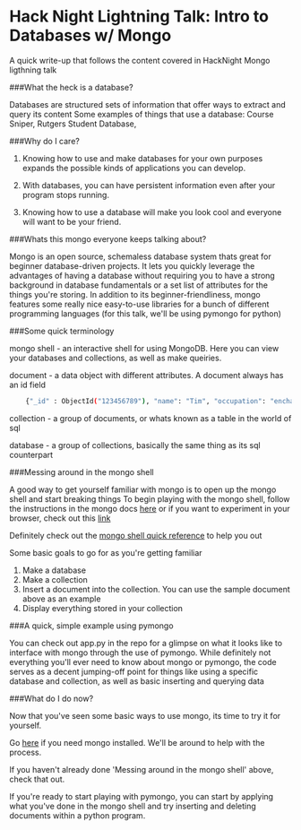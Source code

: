 # Hack Night Lightning Talk: Intro to Databases w/ Mongo

A quick write-up that follows the content covered in HackNight Mongo ligthning talk


###What the heck is a database? 

Databases are structured sets of information that offer ways to extract and query its content
Some examples of things that use a database:  Course Sniper, Rutgers Student Database, 


###Why do I care?

1. Knowing how to use and make databases for your own purposes expands the possible kinds of applications you can develop.

2. With databases, you can have persistent information even after your program stops running.

3. Knowing how to use a database will make you look cool and everyone will want to be your friend.


###Whats this mongo everyone keeps talking about?

Mongo is an open source, schemaless database system thats great for beginner database-driven projects. It lets you quickly leverage
the advantages of having a database without requiring you to have a strong background in database fundamentals or a set list of
attributes for the things you're storing. In addition to its beginner-friendliness, mongo features some really nice
easy-to-use libraries for a bunch of different programming languages (for this talk, we'll be using pymongo for python)

###Some quick terminology 

mongo shell - an interactive shell for using MongoDB. Here you can view your databases and collections, as well as make queiries. 

document - a data object with different attributes. A document always has an id field

```bash
    {"_id" : ObjectId("123456789"), "name": "Tim", "occupation": "enchanter", "salary": 600}

```

collection - a group of documents, or whats known as a table in the world of sql

database - a group of collections, basically the same thing as its sql counterpart


###Messing around in the mongo shell

A good way to get yourself familiar with mongo is to open up the mongo shell and start breaking things
To begin playing with the mongo shell, follow the instructions in the mongo docs [here](http://docs.mongodb.org/v2.2/tutorial/getting-started-with-the-mongo-shell/)
or if you want to experiment in your browser, check out this [link](http://try.mongodb.org/)

Definitely check out the [mongo shell quick reference](http://docs.mongodb.org/v2.2/reference/mongo-shell/) to help you out

Some basic goals to go for as you're getting familiar

1. Make a database
2. Make a collection
3. Insert a document into the collection. You can use the sample document above as an example
4. Display everything stored in your collection


###A quick, simple example using pymongo

You can check out app.py in the repo for a glimpse on what it looks like to interface with mongo through the use of pymongo.
While definitely not everything you'll ever need to know about mongo or pymongo, the code serves as a decent jumping-off point
for things like using a specific database and collection, as well as basic inserting and querying data

###What do I do now?

Now that you've seen some basic ways to use mongo, its time to try it for yourself. 

Go [here](http://docs.mongodb.org/manual/installation/) if you need mongo installed. We'll be around to help with the process.

If you haven't already done 'Messing around in the mongo shell' above, check that out.

If you're ready to start playing with pymongo, you can start by applying what you've done in the mongo shell and try inserting and deleting documents
within a python program.
